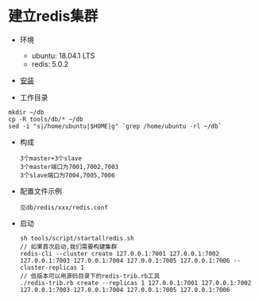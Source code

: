 建立redis集群
=============

* 环境
	* ubuntu: 18.04.1 LTS
	* redis: 5.0.2

* [安装](https://redis.io/topics/quickstart)

* 工作目录
```
mkdir ~/db
cp -R tools/db/* ~/db
sed -i "s|/home/ubuntu|$HOME|g" `grep /home/ubuntu -rl ~/db`
```

* 构成  
	```
	3个master+3个slave
	3个master端口为7001,7002,7003
	3个slave端口为7004,7005,7006
	```

* 配置文件示例  
	```
	见db/redis/xxx/redis.conf
	```

* 启动
	```
	sh tools/script/startallredis.sh
	// 如果首次启动,我们需要构建集群
	redis-cli --cluster create 127.0.0.1:7001 127.0.0.1:7002 127.0.0.1:7003 127.0.0.1:7004 127.0.0.1:7005 127.0.0.1:7006 --cluster-replicas 1
	// 低版本可以用源码目录下的redis-trib.rb工具
	./redis-trib.rb create --replicas 1 127.0.0.1:7001 127.0.0.1:7002 127.0.0.1:7003 127.0.0.1:7004 127.0.0.1:7005 127.0.0.1:7006
	```
